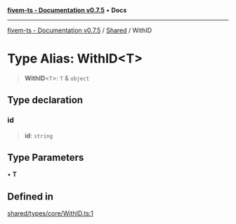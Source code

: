 [**fivem-ts - Documentation v0.7.5**](../../../README.md) • **Docs**

***

[fivem-ts - Documentation v0.7.5](../../../README.md) / [Shared](../README.md) / WithID

# Type Alias: WithID\<T\>

> **WithID**\<`T`\>: `T` & `object`

## Type declaration

### id

> **id**: `string`

## Type Parameters

• **T**

## Defined in

[shared/types/core/WithID.ts:1](https://github.com/Purpose-Dev/fivem-ts/blob/main/src/shared/types/core/WithID.ts#L1)
